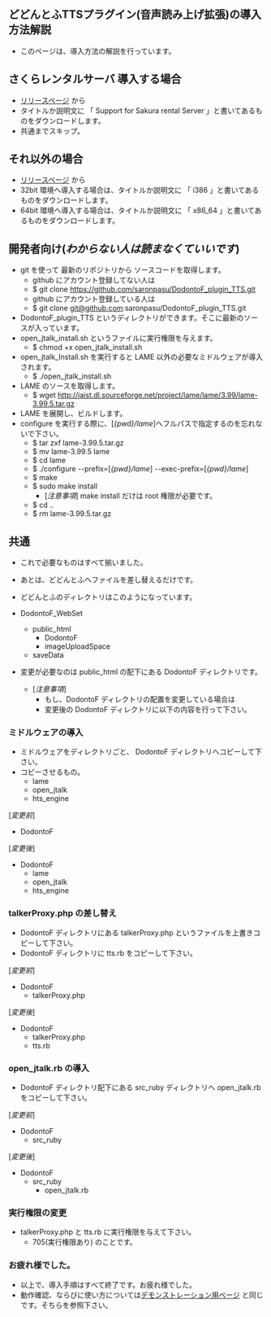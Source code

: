 ## どどんとふTTSプラグイン(音声読み上げ拡張)の導入方法解説
* このページは、導入方法の解説を行っています。


## さくらレンタルサーバ 導入する場合
* [リリースページ](https://github.com/saronpasu/DodontoF_plugin_TTS/releases) から
* タイトルか説明文に 「 Support for Sakura rental Server 」と書いてあるものをダウンロードします。
* 共通までスキップ。


## それ以外の場合
* [リリースページ](https://github.com/saronpasu/DodontoF_plugin_TTS/releases) から
* 32bit 環境へ導入する場合は、タイトルか説明文に 「 i386 」と書いてあるものをダウンロードします。
* 64bit 環境へ導入する場合は、タイトルか説明文に 「 x86_64 」と書いてあるものをダウンロードします。


## 開発者向け(*わからない人は読まなくていいです*)
* git を使って 最新のリポジトリから ソースコードを取得します。
    * github にアカウント登録してない人は
    * $ git clone https://github.com/saronpasu/DodontoF_plugin_TTS.git
    * github にアカウント登録している人は
    * $ git clone git@github.com:saronpasu/DodontoF_plugin_TTS.git
* DodontoF_plugin_TTS というディレクトリができます。そこに最新のソースが入っています。
* open_jtalk_install.sh というファイルに実行権限を与えます。
    * $ chmod +x open_jtalk_install.sh
* open_jtalk_Install.sh を実行すると LAME 以外の必要なミドルウェアが導入されます。
    * $ ./open_jtalk_install.sh
* LAME のソースを取得します。
    * $ wget http://jaist.dl.sourceforge.net/project/lame/lame/3.99/lame-3.99.5.tar.gz
* LAME を展開し、ビルドします。
* configure を実行する際に、[*{pwd}/lame*]へフルパスで指定するのを忘れないで下さい。
    * $ tar zxf lame-3.99.5.tar.gz
    * $ mv lame-3.99.5 lame
    * $ cd lame
    * $ ./configure --prefix=[*{pwd}/lame*] --exec-prefix=[*{pwd}/lame*]
    * $ make
    * $ sudo make install
        * [*注意事項*] make install だけは root 権限が必要です。
    * $ cd ..
    * $ rm lame-3.99.5.tar.gz


## 共通
* これで必要なものはすべて揃いました。
* あとは、どどんとふへファイルを差し替えるだけです。


* どどんとふのディレクトリはこのようになっています。


* DodontoF_WebSet
    * public_html
        * DodontoF
        * imageUploadSpace
    * saveData


* 変更が必要なのは public_html の配下にある DodontoF ディレクトリです。
    * [*注意事項*]
        * もし、DodontoF ディレクトリの配置を変更している場合は
        * 変更後の DodontoF ディレクトリに以下の内容を行って下さい。

### ミドルウェアの導入
* ミドルウェアをディレクトリごと、 DodontoF ディレクトリへコピーして下さい。
* コピーさせるもの。
    * lame
    * open_jtalk
    * hts_engine


[*変更前*]
* DodontoF

[*変更後*]
* DodontoF
    * lame
    * open_jtalk
    * hts_engine

### talkerProxy.php の差し替え
* DodontoF ディレクトリにある talkerProxy.php というファイルを上書きコピーして下さい。
* DodontoF ディレクトリに tts.rb をコピーして下さい。


[*変更前*]
* DodontoF
    * talkerProxy.php

[*変更後*]
* DodontoF
    * talkerProxy.php
    * tts.rb

### open_jtalk.rb の導入
* DodontoF ディレクトリ配下にある src_ruby ディレクトリへ open_jtalk.rb をコピーして下さい。


[*変更前*]
* DodontoF
    * src_ruby

[*変更後*]
* DodontoF
    * src_ruby
        * open_jtalk.rb

### 実行権限の変更
* talkerProxy.php と tts.rb に実行権限を与えて下さい。
    * 705(実行権限あり) のことです。

### お疲れ様でした。
* 以上で、導入手順はすべて終了です。お疲れ様でした。
* 動作確認、ならびに使い方については[デモンストレーション用ページ](https://github.com/saronpasu/DodontoF_plugin_TTS/wiki/%E3%83%87%E3%83%A2%E3%83%B3%E3%82%B9%E3%83%88%E3%83%AC%E3%83%BC%E3%82%B7%E3%83%A7%E3%83%B3%E7%94%A8%E3%81%A9%E3%81%A9%E3%82%93%E3%81%A8%E3%81%B5%E3%81%B8%E3%81%AE%E3%81%94%E6%A1%88%E5%86%85) と同じです。そちらを参照下さい。

